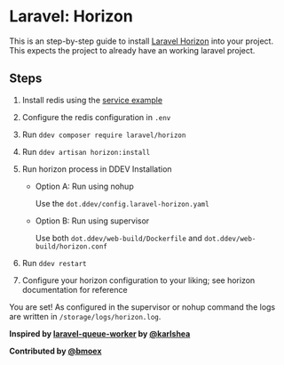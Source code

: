 # Laravel: Horizon

This is an step-by-step guide to install [Laravel Horizon](https://laravel.com/docs/master/horizon) into your project.
This expects the project to already have an working laravel project.

## Steps

1. Install redis using
   the [service example](https://github.com/drud/ddev-contrib/blob/master/docker-compose-services/redis)
2. Configure the redis configuration in `.env`
3. Run `ddev composer require laravel/horizon`
4. Run `ddev artisan horizon:install`
5. Run horizon process in DDEV Installation

    * Option A: Run using nohup

      Use the `dot.ddev/config.laravel-horizon.yaml`

    * Option B: Run using supervisor

      Use both `dot.ddev/web-build/Dockerfile` and `dot.ddev/web-build/horizon.conf`

6. Run `ddev restart`
7. Configure your horizon configuration to your liking; see horizon documentation for reference

You are set! As configured in the supervisor or nohup command the logs are written in `/storage/logs/horizon.log`.

**Inspired
by [laravel-queue-worker](https://github.com/drud/ddev-contrib/blob/master/web-container-dockerfiles/laravel-queue-worker)
by [@karlshea](https://github.com/karlshea)**

**Contributed by [@bmoex](https://github.com/bmoex)**
